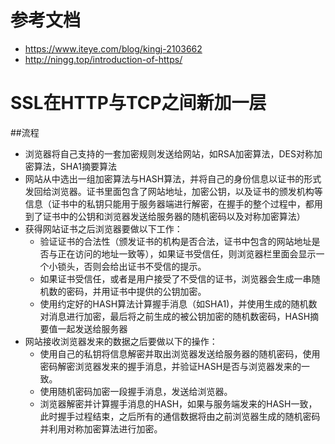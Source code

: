 # 参考文档
* https://www.iteye.com/blog/kingj-2103662
* http://ningg.top/introduction-of-https/
# SSL在HTTP与TCP之间新加一层
##流程
* 浏览器将自己支持的一套加密规则发送给网站，如RSA加密算法，DES对称加密算法，SHA1摘要算法
* 网站从中选出一组加密算法与HASH算法，并将自己的身份信息以证书的形式发回给浏览器。证书里面包含了网站地址，加密公钥，以及证书的颁发机构等信息（证书中的私钥只能用于服务器端进行解密，在握手的整个过程中，都用到了证书中的公钥和浏览器发送给服务器的随机密码以及对称加密算法）
* 获得网站证书之后浏览器要做以下工作：
    * 验证证书的合法性（颁发证书的机构是否合法，证书中包含的网站地址是否与正在访问的地址一致等），如果证书受信任，则浏览器栏里面会显示一个小锁头，否则会给出证书不受信的提示。
    * 如果证书受信任，或者是用户接受了不受信的证书，浏览器会生成一串随机数的密码，并用证书中提供的公钥加密。
    * 使用约定好的HASH算法计算握手消息（如SHA1)，并使用生成的随机数对消息进行加密，最后将之前生成的被公钥加密的随机数密码，HASH摘要值一起发送给服务器
* 网站接收浏览器发来的数据之后要做以下的操作：
    * 使用自己的私钥将信息解密并取出浏览器发送给服务器的随机密码，使用密码解密浏览器发来的握手消息，并验证HASH是否与浏览器发来的一致。
    * 使用随机密码加密一段握手消息，发送给浏览器。
    * 浏览器解密并计算握手消息的HASH，如果与服务端发来的HASH一致，此时握手过程结束，之后所有的通信数据将由之前浏览器生成的随机密码并利用对称加密算法进行加密。

 
